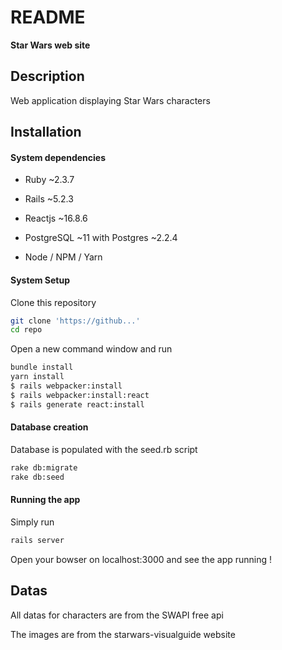 # README


__Star Wars web site__

## Description
Web application displaying Star Wars characters

## Installation

#### System dependencies

* Ruby ~2.3.7

* Rails ~5.2.3

* Reactjs ~16.8.6

* PostgreSQL ~11 with Postgres ~2.2.4

* Node / NPM / Yarn

#### System Setup

Clone this repository
```bash
git clone 'https://github...'
cd repo
```

Open a new command window and run
```bash
bundle install
yarn install
$ rails webpacker:install
$ rails webpacker:install:react
$ rails generate react:install
```

#### Database creation

Database is populated with the seed.rb script
```bash
rake db:migrate
rake db:seed
```

#### Running the app

Simply run
```bash
rails server
```
Open your bowser on localhost:3000 and see the app running !

## Datas

All datas for characters are from the SWAPI free api

The images are from the starwars-visualguide website
